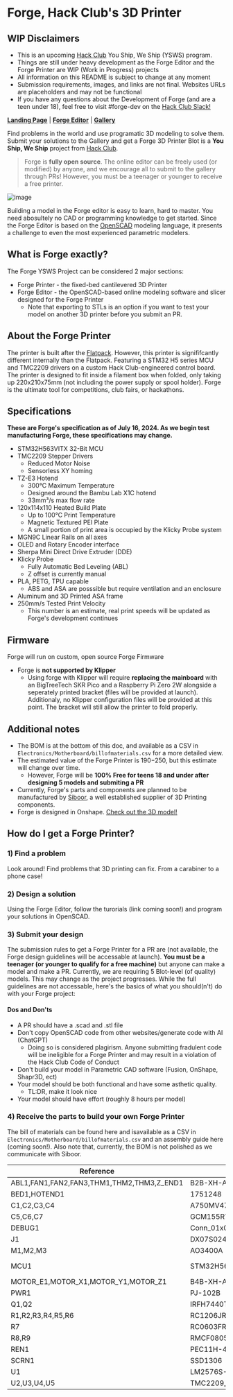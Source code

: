 # Forge, Hack Club's 3D Printer

## WIP Disclaimers

* This is an upcoming [Hack Club](https://hackclub.com) You Ship, We Ship (YSWS) program.
* Things are still under heavy development as the Forge Editor and the Forge Printer are WIP (Work in Progress) projects
* All information on this README is subject to change at any moment
* Submission requirements, images, and links are not final. Websites URLs are placeholders and may not be functional
* If you have any questions about the Development of Forge (and are a teen under 18), feel free to visit #forge-dev on the [Hack Club Slack!](https://hackclub.com/arcade/?param=slack)

**[Landing Page](https://forge.hackclub.com)** | **[Forge Editor](https://forge.hackclub.com/editor)** | **[Gallery](https://forge.hackclub.com/gallery)**

Find problems in the world and use programatic 3D modeling to solve them. Submit your solutions to the Gallery and get a Forge 3D Printer
Blot is a **You Ship, We Ship** project from [Hack Club](https://hackclub.com).

> Forge is **fully open source**. The online editor can be freely used (or modified) by anyone, and we encourage all to submit to the gallery through PRs! However, you must be a teenager or younger to receive a free printer.

![image](https://github.com/Patcybermind/Project-Moonlight/assets/97562509/da8007c4-607d-4d73-ad87-6afdcd655585)

Building a model in the Forge editor is easy to learn, hard to master. You need abosultely no CAD or programming knowledge to get started. Since the Forge Editor is based on the [OpenSCAD](https://openscad.org) modeling language, it presents a challenge to even the most experienced parametric modelers.

## What is Forge exactly?

The Forge YSWS Project can be considered 2 major sections:

* Forge Printer - the fixed-bed cantilevered 3D Printer
* Forge Editor - the OpenSCAD-based online modeling software and slicer designed for the Forge Printer
  * Note that exporting to STLs is an option if you want to test your model on another 3D printer before you submit an PR.  

## About the Forge Printer

The printer is built after the [Flatpack](https://github.com/eponra/flatpack). However, this printer is signififcantly different internally than the Flatpack. Featuring a STM32 H5 series MCU and TMC2209 drivers on a custom Hack Club-engineered control board. The printer is designed to fit inside a filament box when folded, only taking up 220x210x75mm (not including the power supply or spool holder). Forge is the ultimate tool for competitions, club fairs, or hackathons.

## Specifications

**These are Forge's specification as of July 16, 2024. As we begin test manufacturing Forge, these specifications may change.**

* STM32H563VITX 32-Bit MCU
* TMC2209 Stepper Drivers
  * Reduced Motor Noise
  * Sensorless XY homing  
* TZ-E3 Hotend
  * 300°C Maximum Temperature
  * Designed around the Bambu Lab X1C hotend
  * 33mm³/s max flow rate
* 120x114x110 Heated Build Plate
  * Up to 100°C Print Temperature
  * Magnetic Textured PEI Plate
  * A small portion of print area is occupied by the Klicky Probe system
* MGN9C Linear Rails on all axes
* OLED and Rotary Encoder interface
* Sherpa Mini Direct Drive Extruder (DDE)
* Klicky Probe
  * Fully Automatic Bed Leveling (ABL)
  * Z offset is currently manual
* PLA, PETG, TPU capable
  * ABS and ASA are posssible but require ventilation and an enclosure
* Aluminum and 3D Printed ASA frame
* 250mm/s Tested Print Velocity
  * This number is an estimate, real print speeds will be updated as Forge's development continues

## Firmware

Forge will run on custom, open source Forge Firmware

* Forge is **not supported by Klipper**
  * Using forge with Klipper will require **replacing the mainboard** with an BigTreeTech SKR Pico and a Raspberry Pi Zero 2W alongside a seperately printed bracket (files will be provided at launch). Additionaly, no Klipper configuration files will be provided at this point. The bracket will still allow the printer to fold properly.

## Additional notes

* The BOM is at the bottom of this doc, and available as a CSV in `Electronics/Motherboard/billofmaterials.csv` for a more detailed view.
* The estimated value of the Forge Printer is $190-$250, but this estimate will change over time.
  * However, Forge will be **100% Free for teens 18 and under after designing 5 models and submiting a PR**
* Currently, Forge's parts and components are planned to be manufactured by [Siboor](https://www.siboor.com), a well established supplier of 3D Printing components.
* Forge is designed in Onshape. [Check out the 3D model!](https://cad.onshape.com/documents/490fa34c5c188f9b01dad5d1/w/4ce61de39bd6c276033d903d/e/7a262062418efbefd9181a13?renderMode=0&uiState=6696ce6038c5ba5455f5be75)

## How do I get a Forge Printer?

### 1) Find a problem

Look around! Find problems that 3D printing can fix. From a carabiner to a phone case!  

### 2) Design a solution

Using the Forge Editor, follow the turorials (link coming soon!) and program your solutions in OpenSCAD.  

### 3) Submit your design

The submission rules to get a Forge Printer for a PR are (not available, the Forge design guidelines will be accessable at launch). **You must be a teenager (or younger to qualify for a free machine)** but anyone can make a model and make a PR. Currently, we are requiring 5 Blot-level (of quality) models. This may change as the project progresses. While the full guidelines are not accessable, here's the basics of what you should(n't) do with your Forge project:

#### Dos and Don'ts

* A PR should have a .scad and .stl file
* Don't copy OpenSCAD code from other websites/generate code with AI (ChatGPT)
  * Doing so is considered plagirism. Anyone submitting fradulent code will be ineligible for a Forge Printer and may result in a violation of the Hack Club Code of Conduct
* Don't build your model in Parametric CAD software (Fusion, OnShape, Shapr3D, ect)
* Your model should be both functional and have some asthetic quality.
  * TL:DR, make it look nice
* Your model should have effort (roughly 8 hours per model)

### 4) Receive the parts to build your own Forge Printer

The bill of materials can be found here and isavailable as a CSV in `Electronics/Motherboard/billofmaterials.csv` and an assembly guide here (coming soon!).
Also note that, currently, the BOM is not polished as we communicate with Siboor.

| Reference                                 | Value                   | Datasheet                                                | Footprint                                              | Qty | DNP |
| ----------------------------------------- | ----------------------- | -------------------------------------------------------- | ------------------------------------------------------ | --- | --- |
| ABL1,FAN1,FAN2,FAN3,THM1,THM2,THM3,Z_END1 | B2B-XH-A                |                                                          | B2B-XH-A:JST_B2B-XH-A                                  | 8   |     |
| BED1,HOTEND1                              | 1751248                 |                                                          | Phoenix 1751248:PHOENIX_1751248                        | 2   |     |
| C1,C2,C3,C4                               | A750MV477M1VAAE018      | A750MV477M1VAAE018                                       | footprints:CAP_A750MV477M1VAAE018_KEM                  | 4   |     |
| C5,C6,C7                                  | GCM155R71H104KE02J      |                                                          | GCM155R71H104KE02J:CAPC1005X55N                        | 3   |     |
| DEBUG1                                    | Conn_01x04_Pin          | ~                                                        | PinHeader:PinHeader_1x04_P2.54mm_Vertical              | 1   |     |
| J1                                        | DX07S024JJ3R1300        |                                                          | DX07S024JJ3R1300:JAE_DX07S024JJ3R1300                  | 1   |     |
| M1,M2,M3                                  | AO3400A                 |                                                          | AO3400A:SOT95P280X125-3N                               | 3   |     |
| MCU1                                      | STM32H563VITx           | [https://www.st.com/resource/en/datasheet/stm32h563vi.pdf](https://www.st.com/resource/en/datasheet/stm32h563vi.pdf) | Package_QFP:LQFP-100_14x14mm_P0.5mm                    | 1   |     |
| MOTOR_E1,MOTOR_X1,MOTOR_Y1,MOTOR_Z1       | B4B-XH-A                |                                                          | B4B-XH-A:JST_B4B-XH-A                                  | 4   |     |
| PWR1                                      | PJ-102B                 |                                                          | PJ-102B:CUI_PJ-102B                                    | 1   |     |
| Q1,Q2                                     | IRFH7440TRPBF           |                                                          | IRFH7440TRPBF:TRANS_FDMS86202                          | 2   |     |
| R1,R2,R3,R4,R5,R6                         | RC1206JR-134K7L         |                                                          | RC1206JR-134K7L:RESC3216X65                            | 6   |     |
| R7                                        | RC0603FR-131KL          |                                                          | RC0603FR-131KL:0603                                    | 1   |     |
| R8,R9                                     | RMCF0805JT5K10          | ~                                                        | RMCF0805JT5K10:RESC2012X65N                            | 2   |     |
| REN1                                      | PEC11H-4015F-S0016      | PEC11H-4015F-S0016                                       | PinHeader:PinHeader_1x04_P2.54mm_Vertical              | 1   |     |
| SCRN1                                     | SSD1306                 |                                                          | PinHeader:PinHeader_1x04_P2.54mm_Vertical              | 1   |     |
| U1                                        | LM2576S-3.3_NOPB        |                                                          | LM2576S-3.3_NOPB:VREG_TPS79625KTTR                     | 1   |     |
| U2,U3,U4,U5                               | TMC2209_SILENTSTEPSTICK |                                                          | TMC2209_SILENTSTEPSTICK:MODULE_TMC2209_SILENTSTEPSTICK | 4   |     |
